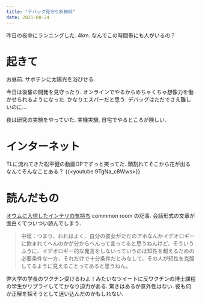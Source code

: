 ```yaml
---
title: "デバッグ見守り祈祷師"
date: 2021-08-24
---
```


昨日の夜中にランニングした. 4km. なんでこの時間帯にも人がいるの？

# 起きて
お昼前. サボテンに太陽光を浴びせる.

今日は後輩の開発を見守ったり. オンラインでやるからめちゃくちゃ想像力を働かせられるようになった. かなりエスパーだと思う. デバッグはただでさえ難しいのに...

夜は研究の実験をやっていた. 実機実験, 自宅でやるところが険しい.
# インターネット
TLに流れてきた松平健の動画OPでずっと笑ってた. 頭割れてそこから花が出るなんてそんなことある？
{{<youtube 9TgNa_c8Wws>}}
# 読んだもの
[オウムに入信したインテリの気持ち](https://room.commmon.jp/5591/)
commmon room の記事. 会話形式の文章が面白くてついつい読んでしまう.


> 中垣：つまり、おれはよく、自分の彼女がただのアホなんかイデオロギーに飲まれてへんのかが分からへんって言ってると思うねんけど、そういうふうに、イデオロギー的な発言をしないっていうのは知性を超えるための必要条件な一方、それだけで十分条件だとみなして、その人が知性を克服してるように見えることってあると思うねん。

弊大学の学長のワクチン受けるわよ！みたいなツイートに反ワクチンの博士課程の学生がリプライしててかなり迫力がある. 驚きはあるが意外性はない. 彼も何か正解を探そうとして迷い込んだのかもしれない.